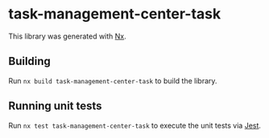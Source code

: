 # task-management-center-task

This library was generated with [Nx](https://nx.dev).

## Building

Run `nx build task-management-center-task` to build the library.

## Running unit tests

Run `nx test task-management-center-task` to execute the unit tests via [Jest](https://jestjs.io).
